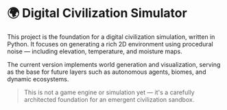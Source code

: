 # 🌍 Digital Civilization Simulator

This project is the foundation for a digital civilization simulation, written in Python. It focuses on generating a rich 2D environment using procedural noise — including elevation, temperature, and moisture maps.

The current version implements world generation and visualization, serving as the base for future layers such as autonomous agents, biomes, and dynamic ecosystems.

> This is not a game engine or simulation yet — it's a carefully architected foundation for an emergent civilization sandbox.


